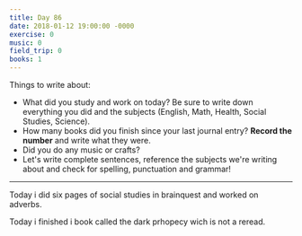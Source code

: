 ```yaml
---
title: Day 86
date: 2018-01-12 19:00:00 -0000
exercise: 0
music: 0
field_trip: 0
books: 1
---
```

Things to write about:

* What did you study and work on today? Be sure to write down everything you did and the subjects (English, Math, Health, Social Studies, Science).
* How many books did you finish since your last journal entry? **Record the number** and write what they were.
* Did you do any music or crafts?
* Let's write complete sentences, reference the subjects we're writing about and check for spelling, punctuation and grammar!

***

Today i did six pages of social studies in brainquest and worked on adverbs.

Today i finished i book called the dark prhopecy wich is not a reread.
